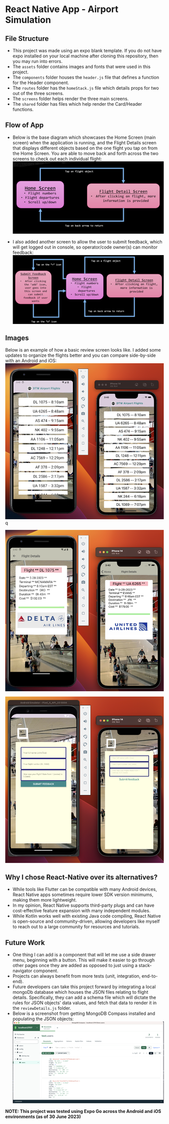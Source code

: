# React Native App - Airport Simulation

## File Structure

- This project was made using an expo blank template. If you do not have expo installed on your local machine after cloning this repository, then you may run into errors.
- The `assets` folder contains images and fonts that were used in this project.
- The `components` folder houses the `header.js` file that defines a function for the Header component.
- The `routes` folder has the `homeStack.js` file which details props for two out of the three screens.
- The `screens` folder helps render the three main screens.
- The `shared` folder has files which help render the Card/Header functions.

## Flow of App

- Below is the base diagram which showcases the Home Screen (main screen) when the application is running, and the Flight Details screen that displays different objects based on the one flight you tap on from the Home Screen. You are able to move back and forth across the two screens to check out each individual flight:
  ![Alt text](image-3.png)

* I also added another screen to allow the user to submit feedback, which will get logged out in console, so operator/code owner(s) can monitor feedback:
  ![Alt text](image-4.png)

## Images

Below is an example of how a basic review screen looks like. I added some updates to organize the flights better and you can compare side-by-side with an Android and iOS:
![Alt text](image-1.png)q

![Alt text](image-2.png)

![Alt text](image-5.png)

## Why I chose React-Native over its alternatives?

- While tools like Flutter can be compatible with many Android devices, React Native apps sometimes require lower SDK version minimums, making them more lightweight.
- In my opinion, React Native supports third-party plugs and can have cost-effective feature expansion with many independent modules.
- While Kotlin works well with existing Java code compiling, React Native is open-source and community-driven, allowing developers like myself to reach out to a large community for resources and tutorials.

## Future Work

- One thing I can add is a component that will let me use a side drawer menu, beginning with a button. This will make it easier to go through other pages once they are added as opposed to just using a stack-navigator component.
- Projects can always benefit from more tests (unit, integration, end-to-end).
- Future developers can take this project forward by integrating a local mongoDb database which houses the JSON files relating to flight details. Specifically, they can add a schema file which will dictate the rules for JSON objects' data values, and fetch that data to render it in the `reviewDetails.js` folder.
- Below is a screenshot from getting MongoDB Compass installed and populating the JSON objects:
  ![Alt text](image-6.png)

**NOTE: This project was tested using Expo Go across the Android and iOS environments (as of 30 June 2023)**
